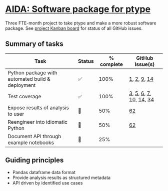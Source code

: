 # [AIDA: Software package for ptype](https://github.com/alan-turing-institute/Hut23/issues/438)

Three FTE-month project to take ptype and make a more robust software package. See [project Kanban board](https://github.com/alan-turing-institute/ptype-dmkd/projects/1) for status of all GitHub issues.

## Summary of tasks

| Task | Status | % complete | GitHub Issue(s) |
| --- | --- | --- | --- |
| Python package with automated build & deployment | :white_check_mark: | 100% | [1](https://github.com/alan-turing-institute/ptype-dmkd/issues/1), [2](https://github.com/alan-turing-institute/ptype-dmkd/issues/2), [9](https://github.com/alan-turing-institute/ptype-dmkd/issues/9), [14](https://github.com/alan-turing-institute/ptype-dmkd/issues/14) |
| Test coverage | :white_check_mark: | 100% | [3](https://github.com/alan-turing-institute/ptype-dmkd/issues/3), [5](https://github.com/alan-turing-institute/ptype-dmkd/issues/5), [6](https://github.com/alan-turing-institute/ptype-dmkd/issues/6), [7](https://github.com/alan-turing-institute/ptype-dmkd/issues/7), [10](https://github.com/alan-turing-institute/ptype-dmkd/issues/10), [14](https://github.com/alan-turing-institute/ptype-dmkd/issues/14), [34](https://github.com/alan-turing-institute/ptype-dmkd/issues/34) |
| Expose results of analysis to user | :construction: | 50% | [62](https://github.com/alan-turing-institute/ptype-dmkd/issues/62) |
| Reengineer into idiomatic Python | :construction: | 50% | [62](https://github.com/alan-turing-institute/ptype-dmkd/issues/62) |
| Document API through example notebooks | :construction: | 25% | 

## Guiding principles

- Pandas dataframe data format
- Provide analysis results as structured metadata
- API driven by identified use cases
